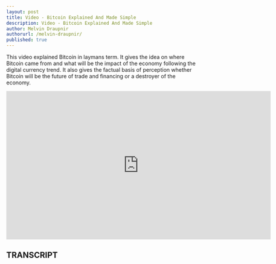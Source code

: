 ```yaml
---
layout: post
title: Video - Bitcoin Explained And Made Simple
description: Video - Bitcoin Explained And Made Simple
author: Melvin Draupnir
authorurl: /melvin-draupnir/
published: true
---
```


<p>This video explained Bitcoin in laymans term. It gives the idea on where Bitcoin came from and what will be the impact of the economy following the digital currency trend. It also gives the factual basis of perception whether Bitcoin will be the future of trade and financing or a destroyer of the economy.</p>

<center><iframe width="700" height="394" src="https://www.youtube.com/embed/s4g1XFU8Gto?list=FLqnDHJBl3xGTosMjyXc4-0A" frameborder="0" allowfullscreen></iframe></center>

<h2>TRANSCRIPT</h2>
